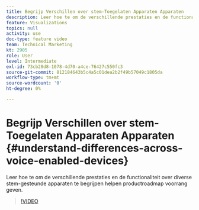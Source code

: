 ```yaml
---
title: Begrijp Verschillen over stem-Toegelaten Apparaten Apparaten
description: Leer hoe te om de verschillende prestaties en de functionaliteit over diverse stem-gesteunde apparaten te begrijpen helpen productroadmap voorrang geven.
feature: Visualizations
topics: null
activity: use
doc-type: feature video
team: Technical Marketing
kt: 2905
role: User
level: Intermediate
exl-id: 73cb28d8-1078-4d70-a4ce-76427c550fc3
source-git-commit: 812184643b5c4a5c01dea2b2f49b57049c1805da
workflow-type: tm+mt
source-wordcount: '0'
ht-degree: 0%

---
```


# Begrijp Verschillen over stem-Toegelaten Apparaten Apparaten {#understand-differences-across-voice-enabled-devices}

Leer hoe te om de verschillende prestaties en de functionaliteit over diverse stem-gesteunde apparaten te begrijpen helpen productroadmap voorrang geven.

>[!VIDEO](https://video.tv.adobe.com/v/27225/?quality=12&learn=on)
